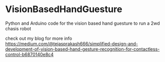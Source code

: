 # VisionBasedHandGuesture
Python and Arduino code for the vision based hand guesture to run a 2wd chasis robot

check out my blog for more info 
https://medium.com/@tejasprakash666/simplified-design-and-development-of-vision-based-hand-gesture-recognition-for-contactless-control-b6870140e8c4
